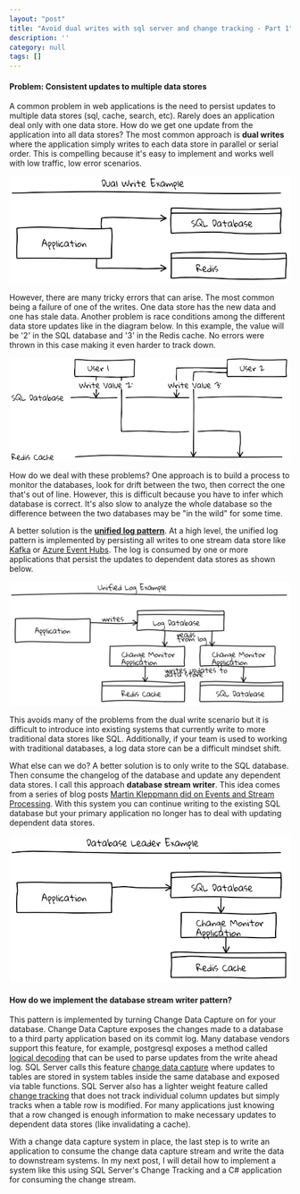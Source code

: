 ```yaml
---
layout: "post"
title: "Avoid dual writes with sql server and change tracking - Part 1"
description: ''
category: null
tags: []
---
```


#### Problem: Consistent updates to multiple data stores
A common problem in web applications is the need to persist updates to multiple data stores (sql, cache, search, etc). Rarely does an application deal only with one data store. How do we get one update from the application into all data stores? The most common approach is __dual writes__ where the application simply writes to each data store in parallel or serial order. This is compelling because it's easy to implement and works well with low traffic, low error scenarios.

![Dual_write-example](/images/2017/12/dual-write-example.png)

However, there are many tricky errors that can arise. The most common being a failure of one of the writes. One data store has the new data and one has stale data. Another problem is race conditions among the different data store updates like in the diagram below. In this example, the value will be '2' in the SQL database and '3' in the Redis cache. No errors were thrown in this case making it even harder to track down.

![Dual_write-example](/images/2017/12/dual-write-race-condition.png)

How do we deal with these problems? One approach is to build a process to monitor the databases, look for drift between the two, then correct the one that's out of line. However, this is difficult because you have to infer which database is correct. It's also slow to analyze the whole database so the difference between the two databases may be "in the wild" for some time.

A better solution is the __[unified log pattern](https://engineering.linkedin.com/distributed-systems/log-what-every-software-engineer-should-know-about-real-time-datas-unifying)__. At a high level, the unified log pattern is implemented by persisting all writes to one stream data store like [Kafka](https://kafka.apache.org) or [Azure Event Hubs](https://docs.microsoft.com/en-us/azure/event-hubs/event-hubs-what-is-event-hubs). The log is consumed by one or more applications that persist the updates to dependent data stores as shown below.

![Unified-Log-Example](/images/2017/12/unified-log-example.png)

This avoids many of the problems from the dual write scenario but it is difficult to introduce into existing systems that currently write to more traditional data stores like SQL. Additionally, if your team is used to working with traditional databases, a log data store can be a difficult mindset shift.

What else can we do? A better solution is to only write to the SQL database. Then consume the changelog of the database and update any dependent data stores. I call this approach __database stream writer__. This idea comes from a series of blog posts [Martin Kleppmann did on Events and Stream Processing](https://www.oreilly.com/learning/making-sense-of-stream-processing/page/1/events-and-stream-processing). With this system you can continue writing to the existing SQL database but your primary application no longer has to deal with updating dependent data stores.

![Database-leader-example](/images/2017/12/database-leader-example.png)

#### How do we implement the database stream writer pattern?

This pattern is implemented by turning Change Data Capture on for your database. Change Data Capture exposes the changes made to a database to a third party application based on its commit log. Many database vendors support this feature, for example, postgresql exposes a method called [logical decoding](https://www.postgresql.org/docs/9.6/static/logicaldecoding-explanation.html) that can be used to parse updates from the write ahead log. SQL Server calls this feature [change data capture](https://docs.microsoft.com/en-us/sql/relational-databases/track-changes/about-change-data-capture-sql-server) where updates to tables are stored in system tables inside the same database and exposed via table functions. SQL Server also has a lighter weight feature called [change tracking](https://docs.microsoft.com/en-us/sql/relational-databases/track-changes/about-change-tracking-sql-server) that does not track individual column updates but simply tracks when a table row is modified. For many applications just knowing that a row changed is enough information to make necessary updates to dependent data stores (like invalidating a cache).

With a change data capture system in place, the last step is to write an application to consume the change data capture stream and write the data to downstream systems. In my next post, I will detail how to implement a system like this using SQL Server's Change Tracking and a C# application for consuming the change stream.
